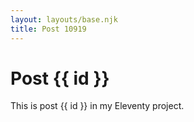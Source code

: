 ```yaml
---
layout: layouts/base.njk
title: Post 10919
---
```


# Post {{ id }}

This is post {{ id }} in my Eleventy project.
